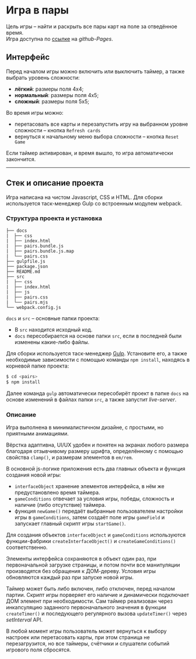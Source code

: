 # Игра в пары

Цель игры &ndash; найти и раскрыть все пары карт на поле за отведённое время.\
Игра доступна по [ссылке](https://darthevgenius.github.io/pairs_memory_game/) на *github-Pages*.

## Интерфейс

Перед началом игры можно включить или выключить таймер, а также выбрать уровень сложности:

- **лёгкий**: размеры поля 4х4;
- **нормальный**: размеры поля 4х5;
- **сложный**: размеры поля 5х5;

Во время игры можно:

- перетасовать все карты и перезапустить игру на выбранном уровне сложности &ndash; кнопка `Refresh cards`
- вернуться к начальному меню выбора сложности &ndash; кнопка `Reset Game`

Если таймер активирован, и время вышло, то игра автоматически закончится.

---

## Стек и описание проекта

Игра написана на чистом Javascript, CSS и HTML. Для сборки используется таск-менеджер Gulp со встроенным модулем webpack.

### Структура проекта и установка

```
├── docs
|  ├── css
|  ├── index.html
|  ├── pairs.bundle.js
|  ├── pairs.bundle.js.map
|  └── pairs.css
├── gulpfile.js
├── package.json
├── README.md
├── src
|  ├── css
|  ├── index.html
|  ├── js
|  ├── pairs.css
|  └── pairs.mjs
└── webpack.config.js
```
`docs` и `src` &ndash; основные папки проекта:
- В `src` находится исходный код.
- `docs` пересобирается на основе папки `src`, если в последней были изменены какие-либо файлы.

Для сборки используется таск-менеджер [Gulp](https://gulpjs.com/). Установите его, а также необходимые зависимости с помощью команды `npm install`, находясь в корневой папке проекта:

```sh
$ cd <pairs>
$ npm install
```

Далее команда `gulp` автоматически пересобирёт проект в папке `docs` на основе изменений в файлах папки `src`, а также запустит *live-server*.

### Описание

Игра выполнена в минималистичном дизайне, с простыми, но приятными анимациями.

Вёрстка адаптивна, UI/UX удобен и понятен на экранах любого размера благодаря отзывчивому размеру шрифта, определённому с помощью свойства `clamp()`, и размерам элементов в `em/rem`.

В основной js-логике приложения есть два главных объекта и функция создания новой игры:
- `interfaceObject` хранение элементов интерфейса, в нём же предустановлено время таймера.
- `gameConditions` отвечает за условия игры, победы, сложность и наличие (либо отсутствие) таймера.
- функция `newGame()` передаёт выбранные пользователем настройки игры в `gameConditions`, затем создаёт поле игры `gameField` и запускает главный скрипт игры `startGame()`.

Для создания объектов `interfaceObject` и `gameConditions` используются функции-фабрики `createInterfaceObject()` и `createGameConditions()` соответственно. 

Элементы интерфейса сохраняются в объект один раз, при первоначальной загрузке страницы, и потом почти все манипуляции производятся без обращения к ДОМ-дереву. Условия игры обновляются каждый раз при запуске новой игры.

Таймер может быть либо включен, либо отключен, перед началом партии. Скрипт игры порверяет его наличие и динамически подключает ДОМ элемент при необходимости. Сам таймер реализован через инкапсуляцию заданного первоначального значения в функции `createTimer()` и последующего регулярного вызова `updateTimer()` через *setInterval* API. 

В любой момент игры пользователь может вернуться к выбору настроек или перетасовать карты, при этом страница не перезагрузится, но все таймеры, счётчики и слушатели событий игрового поля сбросятся.